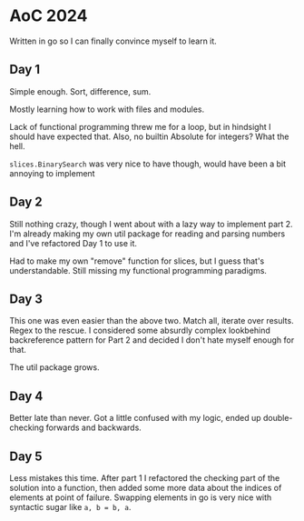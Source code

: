 # AoC 2024

Written in go so I can finally convince myself to learn it.

## Day 1

Simple enough. Sort, difference, sum. 

Mostly learning how to work with files and modules.

Lack of functional programming threw me for a loop, but in hindsight I should have expected that. Also, no builtin Absolute for integers? What the hell.

`slices.BinarySearch` was very nice to have though, would have been a bit annoying to implement

## Day 2

Still nothing crazy, though I went about with a lazy way to implement part 2. I'm already making my own util package for reading and parsing numbers and I've refactored Day 1 to use it.

Had to make my own "remove" function for slices, but I guess that's understandable. Still missing my functional programming paradigms.

## Day 3

This one was even easier than the above two. Match all, iterate over results. Regex to the rescue. I considered some absurdly complex lookbehind backreference pattern for Part 2 and decided I don't hate myself enough for that.

The util package grows.

## Day 4

Better late than never. Got a little confused with my logic, ended up double-checking forwards and backwards.

## Day 5

Less mistakes this time. After part 1 I refactored the checking part of the solution into a function, then added some more data about the indices of elements at point of failure. Swapping elements in go is very nice with syntactic sugar like `a, b = b, a`.